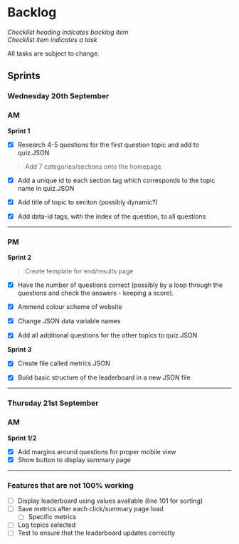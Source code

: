 # Backlog
*Checklist heading indicates backlog item*\
*Checklist item indicates a task*

All tasks are subject to change.
## Sprints
### Wednesday 20th September
### **AM**

**Sprint 1**
- [x] Research 4-5 questions for the first question topic and add to quiz.JSON

> Add 7 categories/sections onto the homepage
- [x] Add a unique id to each section tag which corresponds to the topic name in quiz.JSON
- [x] Add title of topic to seciton (possibly dynamic?)

- [x] Add data-id tags, with the index of the question, to all questions
---
### **PM**
**Sprint 2**
> Create template for end/results page
- [x] Have the number of questions correct (possibly by a loop through the questions and check the answers - keeping a score).

- [x] Ammend colour scheme of website

- [x] Change JSON data variable names

- [x] Add all additional questions for the other topics to quiz.JSON

**Sprint 3**
- [x] Create file called metrics.JSON

- [x] Build basic structure of the leaderboard in a new JSON file
---
### Thursday 21st September
### **AM**

**Sprint 1/2**
- [x] Add margins around questions for proper mobile view
- [x] Show button to display summary page

---
### Features that are not 100% working
- [ ] Display leaderboard using values available (line 101 for sorting)
- [ ] Save metrics after each click/summary page load
  - [ ] Specific metrics
- [ ] Log topics selected
- [ ] Test to ensure that the leaderboard updates correctly
